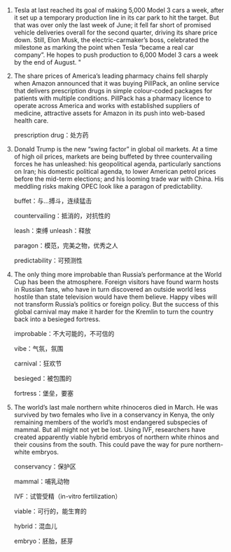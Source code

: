 1. Tesla at last reached its goal of making 5,000 Model 3 cars a week, after it set up a temporary production line in its car park to hit the target. But that was over only the last week of June; it fell far short of promised vehicle deliveries overall for the second quarter, driving its share price down. Still, Elon Musk, the electric-carmaker’s boss, celebrated the milestone as marking the point when Tesla “became a real car company”. He hopes to push production to 6,000 Model 3 cars a week by the end of August. "

   

2. The share prices of America’s leading pharmacy chains fell sharply when Amazon announced that it was buying PillPack, an online service that delivers prescription drugs in simple colour-coded packages for patients with multiple conditions. PillPack has a pharmacy licence to operate across America and works with established suppliers of medicine, attractive assets for Amazon in its push into web-based health care.

   prescription drug：处方药

   

3. Donald Trump is the new “swing factor” in global oil markets. At a time of high oil prices, markets are being buffeted by three countervailing forces he has unleashed: his geopolitical agenda, particularly sanctions on Iran; his domestic political agenda, to lower American petrol prices before the mid-term elections; and his looming trade war with China. His meddling risks making OPEC look like a paragon of predictability.

   buffet：与...搏斗，连续猛击

   countervailing：抵消的，对抗性的

   leash：束缚         unleash：释放

   paragon：模范，完美之物，优秀之人

   predictability：可预测性

   

4. The only thing more improbable than Russia’s performance at the World Cup has been the atmosphere. Foreign visitors have found warm hosts in Russian fans, who have in turn discovered an outside world less hostile than state television would have them believe. Happy vibes will not transform Russia’s politics or foreign policy. But the success of this global carnival may make it harder for the Kremlin to turn the country back into a besieged fortress.

   improbable：不大可能的，不可信的

   vibe：气氛，氛围

   carnival：狂欢节

   besieged：被包围的

   fortress：堡垒，要塞

   

5. The world’s last male northern white rhinoceros died in March. He was survived by two females who live in a conservancy in Kenya, the only remaining members of the world’s most endangered subspecies of mammal. But all might not yet be lost. Using IVF, researchers have created apparently viable hybrid embryos of northern white rhinos and their cousins from the south. This could pave the way for pure northern-white embryos.

   conservancy：保护区

   mammal：哺乳动物

   IVF：试管受精（in-vitro fertilization） 

   viable：可行的，能生育的

   hybrid：混血儿

   embryo：胚胎，胚芽

